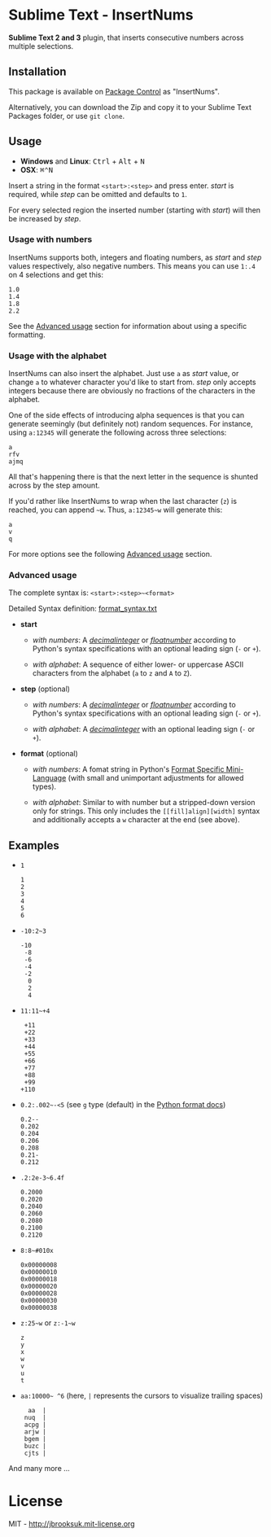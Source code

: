# Sublime Text - InsertNums

**Sublime Text 2 and 3** plugin, that inserts consecutive numbers across multiple selections.


## Installation

This package is available on [Package Control][pkgctrl] as "InsertNums".

Alternatively, you can download the Zip and copy it to your Sublime Text Packages folder, or use `git clone`.


## Usage

- **Windows** and **Linux**: <kbd>Ctrl</kbd> + <kbd>Alt</kbd> + <kbd>N</kbd>
- **OSX**: <kbd>⌘⌃N</kbd>

Insert a string in the format `<start>:<step>` and press enter. *start* is required, while *step* can be omitted and defaults to `1`.

For every selected region the inserted number (starting with *start*) will then be increased by *step*.

### Usage with numbers

InsertNums supports both, integers and floating numbers, as *start* and *step* values respectively, also negative numbers. This means you can use `1:.4` on 4 selections and get this:

    1.0
    1.4
    1.8
    2.2

See the [Advanced usage](#advaced-usage) section for information about using a specific formatting.

### Usage with the alphabet

InsertNums can also insert the alphabet. Just use `a` as *start* value, or change `a` to whatever character you'd like to start from. *step* only accepts integers because there are obviously no fractions of the characters in the alphabet.

One of the side effects of introducing alpha sequences is that you can generate seemingly (but definitely not) random sequences. For instance, using `a:12345` will generate the following across three selections:

    a
	rfv
	ajmq

All that's happening there is that the next letter in the sequence is shunted across by the step amount.

If you'd rather like InsertNums to wrap when the last character (`z`) is reached, you can append `~w`. Thus, `a:12345~w` will generate this:

    a
    v
    q

For more options see the following [Advanced usage](#advaced-usage) section.

### Advanced usage

The complete syntax is: `<start>:<step>~<format>`

Detailed Syntax definition: [format_syntax.txt](format_syntax.txt)

- **start**

    + *with numbers*: A *[decimalinteger]* or *[floatnumber]* according to Python's syntax specifications with an optional leading sign (`-` or `+`).

    + *with alphabet*: A sequence of either lower- or uppercase ASCII characters from the alphabet (`a` to `z` and `A` to `Z`).

- **step** (optional)

    + *with numbers*: A *[decimalinteger]* or *[floatnumber]* according to Python's syntax specifications with an optional leading sign (`-` or `+`).

    + *with alphabet*: A *[decimalinteger]* with an optional leading sign (`-` or `+`).

- **format** (optional)

    + *with numbers*: A fomat string in Python's [Format Specific Mini-Language][fmtlang] (with small and unimportant adjustments for allowed types).

    + *with alphabet*: Similar to with number but a stripped-down version only for strings. This only includes the `[[fill]align][width]` syntax and additionally accepts a `w` character at the end (see above).


## Examples

- `1`

    ```
    1
    2
    3
    4
    5
    6
    ```

- `-10:2~3`

    ```
    -10
     -8
     -6
     -4
     -2
      0
      2
      4
    ```

- `11:11~+4`

    ```
     +11
     +22
     +33
     +44
     +55
     +66
     +77
     +88
     +99
    +110
    ```

- `0.2:.002~-<5` (see `g` type (default) in the [Python format docs][fmtlang])

    ```
    0.2--
    0.202
    0.204
    0.206
    0.208
    0.21-
    0.212
    ```

- `.2:2e-3~6.4f`

    ```
    0.2000
    0.2020
    0.2040
    0.2060
    0.2080
    0.2100
    0.2120
    ```

- `8:8~#010x`

    ```
    0x00000008
    0x00000010
    0x00000018
    0x00000020
    0x00000028
    0x00000030
    0x00000038
    ```

- `z:25~w` or `z:-1~w`

    ```
    z
    y
    x
    w
    v
    u
    t
    ```

- `aa:10000~ ^6` (here, `|` represents the cursors to visualize trailing spaces)

    ```
      aa  |
     nuq  |
     acpg |
     arjw |
     bgem |
     buzc |
     cjts |
    ```

And many more ...

# License

MIT - <http://jbrooksuk.mit-license.org>


[pkgctrl]: http://wbond.net/sublime_packages/package_control
[decimalinteger]: http://docs.python.org/2.6/reference/lexical_analysis.html#grammar-token-decimalinteger
[floatnumber]: http://docs.python.org/2.6/reference/lexical_analysis.html#grammar-token-floatnumber
[fmtlang]: http://docs.python.org/2.6/library/string.html#format-specification-mini-language